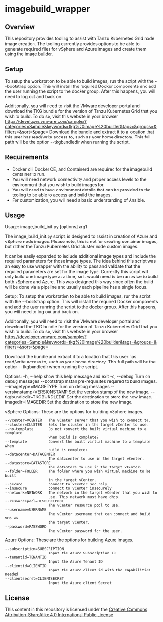 # imagebuild_wrapper

## Overview

This repository provides tooling to assist with Tanzu Kubernetes Grid node image creation. The tooling currently provides options to be able to generate required files for vSphere and Azure images and create them using the [image builder](https://docs.vmware.com/en/VMware-Tanzu-Kubernetes-Grid/1.5/vmware-tanzu-kubernetes-grid-15/GUID-build-images-index.html).

## Setup
To setup the workstation to be able to build images, run the script with the --bootstrap option. This will install the required Docker components and add the user running the script to the docker group. After this happens, you will need to log out and back on.

Additionally, you will need to visit the VMware developer portal and download the TKG bundle for the version of Tanzu Kubernetes Grid that you wish to build.  To do so, visit this website in your browser
https://developer.vmware.com/samples?categories=Sample&keywords=tkg%20image%20builder&tags=&groups=&filters=&sort=&page= 
Download the bundle and extract it to a location that this user has read/write access to, such as your home directory.
This full path will be the option --tkgbundledir when running the script.

## Requirements
  
- Docker cli, Docker CE, and Containerd are required for the imagebuild container to run.
- You will need network connectivity and proper access levels to the environment that you wish to build images for.
- You will need to have environment details that can be provided to the tooling to be able to access and build the images.
- For customization, you will need a basic understanding of Ansible.

## Usage

Usage:  image_build_init.py [options] arg1

The image_build_init.py script, is designed to assist in creation of Azure and vSphere node images. Please note,
this is not for creating container images, but rather the Tanzu Kubernetes Grid cluster node custom images.

It can be easily expanded to include additional image types and include the required
parameters for those image types.  The idea behind this script was an easy to use wrapper with the ability to pass
and validate that the required parameters are set for the image type. Currently this script will only build one image
type at a time, so it would need to be ran twice to build both vSphere and Azure. This was designed this way since often
the build will be done via a pipeline and usually each pipeline has a single focus.

Setup:
To setup the workstation to be able to build images, run the script with the --bootstrap option. This will install the required
Docker components and add the user running the script to the docker group. After this happens, you will need to log out and back on.

Additionally, you will need to visit the VMware developer portal and download the TKG bundle for the version of Tanzu Kubernetes Grid
that you wish to build.  To do so, visit this website in your browser
https://developer.vmware.com/samples?categories=Sample&keywords=tkg%20image%20builder&tags=&groups=&filters=&sort=&page=

Download the bundle and extract it to a location that this user has read/write access to, such as your home directory.
This full path will be the option --tkgbundledir when running the script.


Options:
  -h, --help            show this help message and exit
  -d, --debug           Turn on debug messages
  --bootstrap           Install pre-requisites required to build images.
  --imagetype=IMAGETYPE
                        Turn on debug messages
  --versionstamp=VERSIONSTAMP
                        Set the version stamp of the new image.
  --tkgbundledir=TKGBUNDLEDIR
                        Set the destination to store the new image.
  --imagedir=IMAGEDIR   Set the destination to store the new image.

  vSphere Options:
    These are the options for building vSphere images.

    --vcenter=VCENTER   The vCenter server that you wish to connect to.
    --cluster=CLUSTER   Sets the cluster in the target vCenter to use.
    --no-template       Do not convert the built virtual machine to a template
                        when build is complete?
    --template          Convert the built virtual machine to a template when
                        build is complete?
    --datacenter=DATACENTER
                        The datacenter to use in the target vCenter.
    --datastore=DATASTORE
                        The datastore to use in the target vCenter.
    --folder=FOLDER     The folder where you wish virtual machine to be built
                        in the target vCenter.
    --secure            connect to vCenter securely
    --insecure          connect to vCenter insecurely
    --network=NETWORK   The network in the target vCenter that you wish to
                        use. This network must have dhcp.
    --resourcepool=RESOURCEPOOL
                        The vCenter resource pool to use.
    --username=USERNAME
                        The vCenter username that can connect and build VMs on
                        the target vCenter.
    --password=PASSWORD
                        The vCenter password for the user.

  Azure Options:
    These are the options for building Azure images.

    --subscription=SUBSCRIPTION
                        Input the Azure Subscription ID
    --tenantid=TENANTID
                        Input the Azure Tenant ID
    --clientid=CLIENTID
                        Input the Azure client id with the capabilities needed
    --clientsecret=CLIENTSECRET
                        Input the Azure client Secret

## License

This content in this repository is licensed under the [Creative Commons Attribution-ShareAlike 4.0 International Public License](LICENSE-CC-Attribution-ShareAlike4.0)
